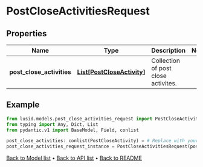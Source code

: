 # PostCloseActivitiesRequest

## Properties
Name | Type | Description | Notes
------------ | ------------- | ------------- | -------------
**post_close_activities** | [**List[PostCloseActivity]**](PostCloseActivity.md) | Collection of post close activites. | 
## Example

```python
from lusid.models.post_close_activities_request import PostCloseActivitiesRequest
from typing import Any, Dict, List
from pydantic.v1 import BaseModel, Field, conlist

post_close_activities: conlist(PostCloseActivity) = # Replace with your value
post_close_activities_request_instance = PostCloseActivitiesRequest(post_close_activities=post_close_activities)

```

[Back to Model list](../README.md#documentation-for-models) &#8226; [Back to API list](../README.md#documentation-for-api-endpoints) &#8226; [Back to README](../README.md)

